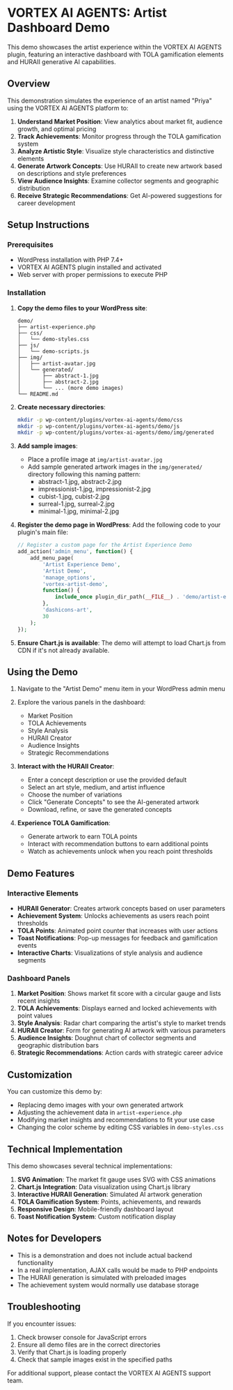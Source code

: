 # VORTEX AI AGENTS: Artist Dashboard Demo

This demo showcases the artist experience within the VORTEX AI AGENTS plugin, featuring an interactive dashboard with TOLA gamification elements and HURAII generative AI capabilities.

## Overview

This demonstration simulates the experience of an artist named "Priya" using the VORTEX AI AGENTS platform to:

1. **Understand Market Position**: View analytics about market fit, audience growth, and optimal pricing
2. **Track Achievements**: Monitor progress through the TOLA gamification system
3. **Analyze Artistic Style**: Visualize style characteristics and distinctive elements
4. **Generate Artwork Concepts**: Use HURAII to create new artwork based on descriptions and style preferences
5. **View Audience Insights**: Examine collector segments and geographic distribution
6. **Receive Strategic Recommendations**: Get AI-powered suggestions for career development

## Setup Instructions

### Prerequisites

- WordPress installation with PHP 7.4+
- VORTEX AI AGENTS plugin installed and activated
- Web server with proper permissions to execute PHP

### Installation

1. **Copy the demo files to your WordPress site**:
   ```
   demo/
   ├── artist-experience.php
   ├── css/
   │   └── demo-styles.css
   ├── js/
   │   └── demo-scripts.js
   ├── img/
   │   ├── artist-avatar.jpg
   │   └── generated/
   │       ├── abstract-1.jpg
   │       ├── abstract-2.jpg
   │       └── ... (more demo images)
   └── README.md
   ```

2. **Create necessary directories**:
   ```bash
   mkdir -p wp-content/plugins/vortex-ai-agents/demo/css
   mkdir -p wp-content/plugins/vortex-ai-agents/demo/js
   mkdir -p wp-content/plugins/vortex-ai-agents/demo/img/generated
   ```

3. **Add sample images**:
   - Place a profile image at `img/artist-avatar.jpg`
   - Add sample generated artwork images in the `img/generated/` directory following this naming pattern:
     - abstract-1.jpg, abstract-2.jpg
     - impressionist-1.jpg, impressionist-2.jpg
     - cubist-1.jpg, cubist-2.jpg
     - surreal-1.jpg, surreal-2.jpg
     - minimal-1.jpg, minimal-2.jpg

4. **Register the demo page in WordPress**:
   Add the following code to your plugin's main file:

   ```php
   // Register a custom page for the Artist Experience Demo
   add_action('admin_menu', function() {
       add_menu_page(
           'Artist Experience Demo',
           'Artist Demo',
           'manage_options',
           'vortex-artist-demo',
           function() {
               include_once plugin_dir_path(__FILE__) . 'demo/artist-experience.php';
           },
           'dashicons-art',
           30
       );
   });
   ```

5. **Ensure Chart.js is available**:
   The demo will attempt to load Chart.js from CDN if it's not already available.

## Using the Demo

1. Navigate to the "Artist Demo" menu item in your WordPress admin menu
2. Explore the various panels in the dashboard:
   - Market Position
   - TOLA Achievements
   - Style Analysis
   - HURAII Creator
   - Audience Insights
   - Strategic Recommendations

3. **Interact with the HURAII Creator**:
   - Enter a concept description or use the provided default
   - Select an art style, medium, and artist influence
   - Choose the number of variations
   - Click "Generate Concepts" to see the AI-generated artwork
   - Download, refine, or save the generated concepts

4. **Experience TOLA Gamification**:
   - Generate artwork to earn TOLA points
   - Interact with recommendation buttons to earn additional points
   - Watch as achievements unlock when you reach point thresholds

## Demo Features

### Interactive Elements

- **HURAII Generator**: Creates artwork concepts based on user parameters
- **Achievement System**: Unlocks achievements as users reach point thresholds
- **TOLA Points**: Animated point counter that increases with user actions
- **Toast Notifications**: Pop-up messages for feedback and gamification events
- **Interactive Charts**: Visualizations of style analysis and audience segments

### Dashboard Panels

1. **Market Position**: Shows market fit score with a circular gauge and lists recent insights
2. **TOLA Achievements**: Displays earned and locked achievements with point values
3. **Style Analysis**: Radar chart comparing the artist's style to market trends
4. **HURAII Creator**: Form for generating AI artwork with various parameters
5. **Audience Insights**: Doughnut chart of collector segments and geographic distribution bars
6. **Strategic Recommendations**: Action cards with strategic career advice

## Customization

You can customize this demo by:

- Replacing demo images with your own generated artwork
- Adjusting the achievement data in `artist-experience.php`
- Modifying market insights and recommendations to fit your use case
- Changing the color scheme by editing CSS variables in `demo-styles.css`

## Technical Implementation

This demo showcases several technical implementations:

1. **SVG Animation**: The market fit gauge uses SVG with CSS animations
2. **Chart.js Integration**: Data visualization using Chart.js library
3. **Interactive HURAII Generation**: Simulated AI artwork generation
4. **TOLA Gamification System**: Points, achievements, and rewards
5. **Responsive Design**: Mobile-friendly dashboard layout
6. **Toast Notification System**: Custom notification display

## Notes for Developers

- This is a demonstration and does not include actual backend functionality
- In a real implementation, AJAX calls would be made to PHP endpoints
- The HURAII generation is simulated with preloaded images
- The achievement system would normally use database storage

## Troubleshooting

If you encounter issues:

1. Check browser console for JavaScript errors
2. Ensure all demo files are in the correct directories
3. Verify that Chart.js is loading properly
4. Check that sample images exist in the specified paths

For additional support, please contact the VORTEX AI AGENTS support team. 